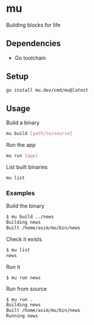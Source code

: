 # mu

Building blocks for life

## Dependencies

- Go toolchain

## Setup

```bash
go install mu.dev/cmd/mu@latest
```

## Usage

Build a binary

```bash
mu build [path/to/source]
```

Run the app

```bash
mu run [app]
```

List built binaries

```bash
mu list
```

### Examples

Build the binary
```bash
$ mu build ../news
Building news
Built /home/asim/mu/bin/news
```

Check it exists

```bash
$ mu list
news
```

Run it
```
$ mu run news
```

Run from source

```bash
$ mu run .
Building news
Built /home/asim/mu/bin/news
Running news
```
